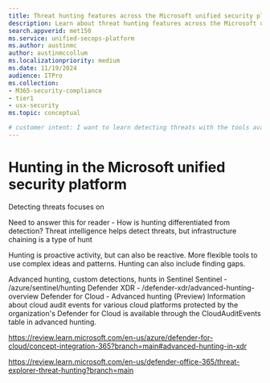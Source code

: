 ```yaml
---
title: Threat hunting features across the Microsoft unified security platform
description: Learn about threat hunting features across the Microsoft unified security platform
search.appverid: met150
ms.service: unified-secops-platform
ms.author: austinmc
author: austinmccollum
ms.localizationpriority: medium
ms.date: 11/19/2024
audience: ITPro
ms.collection:
- M365-security-compliance
- tier1
- usx-security
ms.topic: conceptual

# customer intent: I want to learn detecting threats with the tools available in the Microsoft unified security platform. Get visiblity into, and disrupt attacks in real time across identities, endpoints, email, cloud apps, data in hybrid and multicloud environments
---
```


# Hunting in the Microsoft unified security platform

Detecting threats focuses on

Need to answer this for reader - How is hunting differentiated from detection?
Threat intelligence helps detect threats, but infrastructure chaining is a type of hunt

Hunting is proactive activity, but can also be reactive. More flexible tools to use complex ideas and patterns. Hunting can also include finding gaps.

Advanced hunting, custom detections, hunts in Sentinel
Sentinel - /azure/sentinel/hunting
Defender XDR - /defender-xdr/advanced-hunting-overview
Defender for Cloud - Advanced hunting (Preview) Information about cloud audit events for various cloud platforms protected by the organization's Defender for Cloud is available through the CloudAuditEvents table in advanced hunting.

<https://review.learn.microsoft.com/en-us/azure/defender-for-cloud/concept-integration-365?branch=main#advanced-hunting-in-xdr>

<https://review.learn.microsoft.com/en-us/defender-office-365/threat-explorer-threat-hunting?branch=main>
